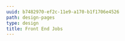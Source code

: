 ```yaml
---
uuid: b7482970-ef2c-11e9-a170-b1f1706e4526
path: design-pages
type: design
title: Front End Jobs
---
```


